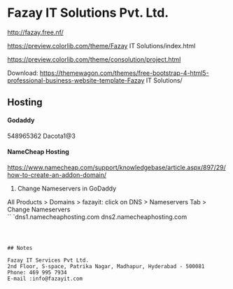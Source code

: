 # Fazay IT Solutions Pvt. Ltd.


http://fazay.free.nf/

https://preview.colorlib.com/theme/Fazay IT Solutions/index.html

https://preview.colorlib.com/theme/consolution/project.html

Download: https://themewagon.com/themes/free-bootstrap-4-html5-professional-business-website-template-Fazay IT Solutions/


## Hosting

#### Godaddy
548965362
Dacota1@3


#### NameCheap Hosting
https://www.namecheap.com/support/knowledgebase/article.aspx/897/29/how-to-create-an-addon-domain/

1. Change Nameservers in GoDaddy  

All Products > Domains > fazayit: click on DNS > Nameservers Tab > Change Nameservers  
``
`dns1.namecheaphosting.com
dns2.namecheaphosting.com
```



## Notes

Fazay IT Services Pvt Ltd.
2nd Floor, S-space, Patrika Nagar, Madhapur, Hyderabad - 500081
Phone: 469 995 7934
E-mail :info@fazayit.com
